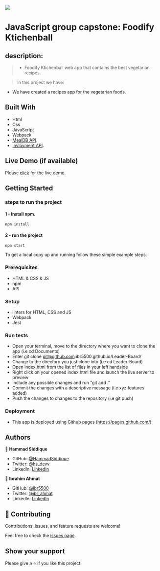 ![](https://img.shields.io/badge/Microverse-blueviolet)

# JavaScript group capstone: Foodify Ktichenball

## description: 

> - Foodify Ktichenball web app that contains the best vegetarian recipes.

> In this project we have:
- We have created a recipes app for the vegetarian foods. 




## Built With 

- Html
- Css
- JavaScript
- Webpack
- [MealDB API](https://www.themealdb.com/api.php).
- [Invlovment API](https://www.notion.so/microverse/Involvement-API-869e60b5ad104603aa6db59e08150270). 


## Live Demo (if available)

Please [click](https://hammadsiddique.github.io/Foodify-Kitchenball/) for the live demo.

## Getting Started
### steps to run the project
#### 1 - Install npm.
```
npm install
```

#### 2 - run the project 
```
npm start
```


To get a local copy up and running follow these simple example steps.

### Prerequisites
- HTML & CSS & JS
- npm
- API

### Setup
- linters for HTML, CSS and JS
- Webpack
- Jest

### Run tests

- Open your terminal, move to the directory where you want to clone the app (i.e cd Documents) 
- Enter git clone git@github.com:ibr5500.github.io/Leader-Board/ 
- Change to the directory you just clone into (i.e cd Leader-Board)
- Open index.html from the list of files in your left handside
- Right click on your opened index.html file and launch the live server to preview
- Include any possible changes and run "git add ." 
- Commit the changes with a descriptive message (i.e xyz features added) 
- Push the changes to changes to the repository (i.e git push)

### Deployment
- This app is deployed using Github pages (https://pages.github.com/)

## Authors

👤 **Hammad Siddique**

- GitHub: [@HammadSiddique](https://github.com/HammadSiddique)
- Twitter: [@hs_devv](https://twitter.com/hs_devv)
- LinkedIn: [LinkedIn](https://www.linkedin.com/in/hammad-siddique-6a5469231/)

👤 **Ibrahim Ahmat**

- GitHub: [@ibr5500](https://github.com/ibr5500)
- Twitter: [@ibr_ahmat](https://twitter.com/ibr_ahmat)
- LinkedIn: [LinkedIn](https://www.linkedin.com/in/ibrahim-ahmat-b5513b1a6/)


## 🤝 Contributing

Contributions, issues, and feature requests are welcome!

Feel free to check the [issues page](../../issues/).

## Show your support

Please give a ⭐️ if you like this project!
